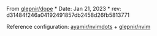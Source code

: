 From [glepnir/dope](https://github.com/glepnir/dope)
    * Date: Jan 21, 2023
    * rev: d31484f246a04192491857db2458d26fb5813771

Reference configuration: [ayamir/nvimdots](https://github.com/ayamir/nvimdots) + [glepnir/nvim](https://github.com/glepnir/nvim)
